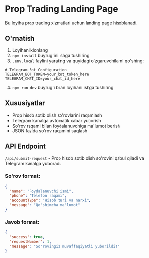 # Prop Trading Landing Page

Bu loyiha prop trading xizmatlari uchun landing page hisoblanadi.

## O'rnatish

1. Loyihani klonlang
2. `npm install` buyrug'ini ishga tushiring
3. `.env.local` faylini yarating va quyidagi o'zgaruvchilarni qo'shing:

```env
# Telegram Bot Configuration
TELEGRAM_BOT_TOKEN=your_bot_token_here
TELEGRAM_CHAT_ID=your_chat_id_here
```

4. `npm run dev` buyrug'i bilan loyihani ishga tushiring

## Xususiyatlar

- Prop hisob sotib olish so'rovlarini raqamlash
- Telegram kanalga avtomatik xabar yuborish
- So'rov raqami bilan foydalanuvchiga ma'lumot berish
- JSON faylda so'rov raqamini saqlash

## API Endpoint

`/api/submit-request` - Prop hisob sotib olish so'rovini qabul qiladi va Telegram kanalga yuboradi.

### So'rov format:
```json
{
  "name": "Foydalanuvchi ismi",
  "phone": "Telefon raqami",
  "accountType": "Hisob turi va narxi",
  "message": "Qo'shimcha ma'lumot"
}
```

### Javob format:
```json
{
  "success": true,
  "requestNumber": 1,
  "message": "So'rovingiz muvaffaqiyatli yuborildi!"
}
``` 
